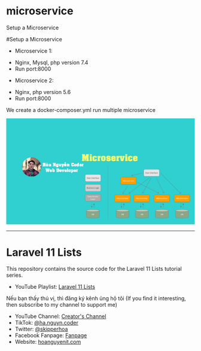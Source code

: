 # microservice
Setup a Microservice

#Setup a Microservice
+ Microservice 1:
 - Nginx, Mysql, php version 7.4
 - Run port:8000
 
+ Microservice 2:
 - Nginx, php version 5.6
 - Run port:8000
 
We create a docker-composer.yml run multiple microservice

[![Setup a Microservice](https://raw.githubusercontent.com/skipperhoa/microservice/main/background_demo_microservice.jpg)](https://www.youtube.com/watch?v=9-Z3kKKpUFM)

-------------------------------------
# Laravel 11 Lists

This repository contains the source code for the Laravel 11 Lists tutorial series. 

- YouTube Playlist: [Laravel 11 Lists](https://www.youtube.com/watch?v=87IO77xU91Q&list=PLeoClvLfcvYqt2DMeomix7D_DGnL0ARsk&index=7)

Nếu bạn thấy thú vị, thì đăng ký kênh ủng hộ tôi (If you find it interesting, then subscribe to my channel to support me)
- YouTube Channel: [Creator's Channel](https://www.youtube.com/channel/UCBOZRctXJSg9YNLyddedASg?sub_confirmation=1)
- TikTok: [@ha.nguyn.coder](https://www.tiktok.com/@ha.nguyn.coder)
- Twitter: [@skipperhoa](https://twitter.com/skipperhoa)
- Facebook Fanpage: [Fanpage](https://www.facebook.com/profile.php?id=100049475056780)
- Website: [hoanguyenit.com](https://hoanguyenit.com)

